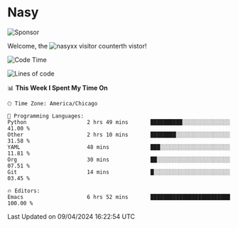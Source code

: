 # Nasy

<!--
<p align="center">
<img height="200" src="https://github-readme-stats.vercel.app/api?username=nasyxx&count_private=true&show_icons=true&theme=dracula&include_all_commits=true"/>
<img height="200" src="https://github-readme-stats.vercel.app/api/top-langs/?username=nasyxx&theme=dracula&hide=html,jupyter+notebook&count_private=true&show_icons=true"/>
</p>

  
----------------
-->

![Sponsor](https://img.shields.io/static/v1.svg?label=Sponsor&message=%E2%9D%A4&logo=GitHub&style=flat&color=pink)
 
Welcome, the ![nasyxx visitor counter](https://count.getloli.com/get/@nasyxx?theme=rule34)th vistor!
 
<!--START_SECTION:waka-->
![Code Time](http://img.shields.io/badge/Code%20Time-4%2C377%20hrs%2049%20mins-blue)

![Lines of code](https://img.shields.io/badge/From%20Hello%20World%20I%27ve%20Written-6.3%20million%20lines%20of%20code-blue)

📊 **This Week I Spent My Time On** 

```text
🕑︎ Time Zone: America/Chicago

💬 Programming Languages: 
Python                   2 hrs 49 mins       ██████████░░░░░░░░░░░░░░░   41.00 % 
Other                    2 hrs 10 mins       ████████░░░░░░░░░░░░░░░░░   31.58 % 
YAML                     48 mins             ███░░░░░░░░░░░░░░░░░░░░░░   11.81 % 
Org                      30 mins             ██░░░░░░░░░░░░░░░░░░░░░░░   07.51 % 
Git                      14 mins             █░░░░░░░░░░░░░░░░░░░░░░░░   03.45 % 

🔥 Editors: 
Emacs                    6 hrs 52 mins       █████████████████████████   100.00 % 
```


 Last Updated on 09/04/2024 16:22:54 UTC
<!--END_SECTION:waka-->

<!-- ![visitors](https://visitor-badge.laobi.icu/badge?page_id=nasyxx.nasyxx) -->
